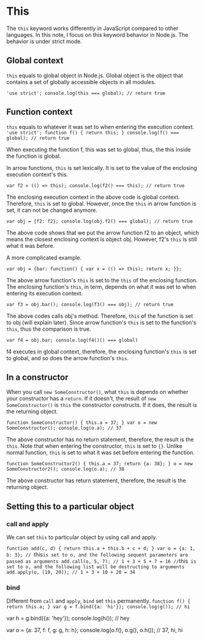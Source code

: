 # This

The `this` keyword works differently in JavaScript compared to other languages. In this note, I focus on this keyword behavior in Node.js. The behavior is under strict mode.

## Global context

`this` equals to global object in Node.js. Global object is the object that contains a set of globally accessible objects in all modules. 

`'use strict';
console.log(this === global); // return true`

## Function context

`this` equals to whatever it was set to when entering the execution context. 
`
'use strict';
function f() {
  return this;
}
console.log(f() === global); // return true`

When executing the function f, this was set to global, thus, the this inside the function is global.

In arrow functions, `this` is set lexically. It is set to the value of the enclosing execution context's this.

`var f2 = (() => this);
console.log(f2() === this); // return true`

The enclosing execution context in the above code is global context. Therefore, `this` is set to global. However, once the `this` in arrow function is set, it can not be changed anymore.

`var obj = {f2: f2};
console.log(obj.f2() === global); // return true`

The above code shows that we put the arrow function f2 to an object, which means the closest enclosing context is object obj. However, f2's `this` is still what it was before.

A more complicated example.

`var obj = {bar: function() {
	var x = (() => this);
	return x;
}};`

The above arrow function's `this` is set to the `this` of the enclosing function. The enclosing function's `this`, in term, depends on what it was set to when entering its execution context.

`var f3 = obj.bar();
console.log(f3() === obj); // return true`

The above codes calls obj's method. Therefore, `this` of the function is set to obj (will explain later). Since arrow function's `this` is set to the function's `this`, thus the comparison is true.

`var f4 = obj.bar;
console.log(f4()() === global)`

f4 executes in global context, therefore, the enclosing function's `this` is set to global, and so does the arrow function's `this`.

## In a constructor

When you call `new SomeConstructor()`,  what `this` is depends on whether your constructor has a `return`. If it doesn't, the result of `new SomeConstructor()` is `this` the constructor constructs. If it does, the result is the returning object.

`function SomeConstructor() {
	this.a = 37;
}
var o = new SomeConstructor();
console.log(o.a); // 37`

The above constructor has no return statement, therefore, the result is the `this`. Note that when entering the constructor, `this` is set to `{}`. Unlike normal function, `this` is set to what it was set before entering the function.

`function SomeConstructor2() {
	this.a = 37;
	return {a: 38};
}
o = new SomeConstructor2();
console.log(o.a); // 38`

The above constructor has return statement, therefore, the result is the returning object.

## Setting this to a particular object

### call and apply
We can set `this` to particular object by using call and apply.

`function add(c, d) {
	return this.a + this.b + c + d;
}
var o = {a: 1, b: 3};
// `this` is set to o, and the following sequent parameters are passed as arguments
add.call(o, 5, 7); // 1 + 3 + 5 + 7 = 16
// `this` is set to o, and the following list will be destructing to arguments
add.apply(o, [10, 20]); // 1 + 3 + 10 + 20 = 34`

### bind
Different from `call` and `apply`, `bind` set `this` permanently.
`function f() {
	return this.a;
}
var g = f.bind({a: 'hi'});
console.log(g()); // hi`

var h = g.bind({a: 'hey'});
console.log(h()); // hey

var o = {a: 37, f: f, g: g, h: h};
console.log(o.f(), o.g(), o.h()); // 37, hi, hi

